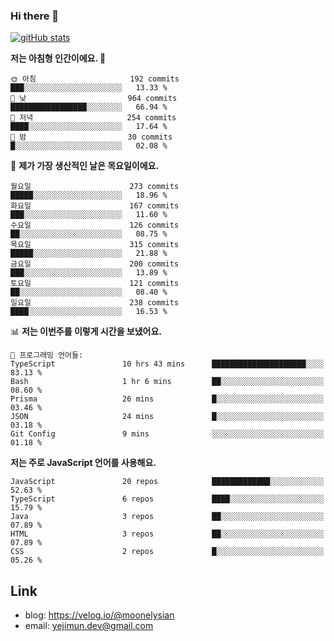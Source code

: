 ### Hi there 👋

<!--
**moonelysian/moonelysian** is a ✨ _special_ ✨ repository because its `README.md` (this file) appears on your GitHub profile.

Here are some ideas to get you started:

- 🔭 I’m currently working on ...
- 🌱 I’m currently learning ...
- 👯 I’m looking to collaborate on ...
- 🤔 I’m looking for help with ...
- 💬 Ask me about ...
- 📫 How to reach me: ...
- 😄 Pronouns: ...
- ⚡ Fun fact: ...
-->

<!-- [![wakatime stats](https://github-readme-stats.vercel.app/api/wakatime?username=moonelysian)](https://github.com/anuraghazra/github-readme-stats) -->

[![gitHub stats](https://github-readme-stats.vercel.app/api?username=moonelysian&show_icons=true)](https://github.com/anuraghazra/github-readme-stats)

<!--START_SECTION:waka-->
**저는 아침형 인간이에요. 🐤** 

```text
🌞 아침                     192 commits         ███░░░░░░░░░░░░░░░░░░░░░░   13.33 % 
🌆 낮　                     964 commits         █████████████████░░░░░░░░   66.94 % 
🌃 저녁                     254 commits         ████░░░░░░░░░░░░░░░░░░░░░   17.64 % 
🌙 밤　                     30 commits          █░░░░░░░░░░░░░░░░░░░░░░░░   02.08 % 
```
📅 **제가 가장 생산적인 날은 목요일이에요.** 

```text
월요일                      273 commits         █████░░░░░░░░░░░░░░░░░░░░   18.96 % 
화요일                      167 commits         ███░░░░░░░░░░░░░░░░░░░░░░   11.60 % 
수요일                      126 commits         ██░░░░░░░░░░░░░░░░░░░░░░░   08.75 % 
목요일                      315 commits         █████░░░░░░░░░░░░░░░░░░░░   21.88 % 
금요일                      200 commits         ███░░░░░░░░░░░░░░░░░░░░░░   13.89 % 
토요일                      121 commits         ██░░░░░░░░░░░░░░░░░░░░░░░   08.40 % 
일요일                      238 commits         ████░░░░░░░░░░░░░░░░░░░░░   16.53 % 
```


📊 **저는 이번주를 이렇게 시간을 보냈어요.** 

```text
💬 프로그래밍 언어들: 
TypeScript               10 hrs 43 mins      █████████████████████░░░░   83.13 % 
Bash                     1 hr 6 mins         ██░░░░░░░░░░░░░░░░░░░░░░░   08.60 % 
Prisma                   26 mins             █░░░░░░░░░░░░░░░░░░░░░░░░   03.46 % 
JSON                     24 mins             █░░░░░░░░░░░░░░░░░░░░░░░░   03.18 % 
Git Config               9 mins              ░░░░░░░░░░░░░░░░░░░░░░░░░   01.18 % 
```

**저는 주로 JavaScript 언어를 사용해요.** 

```text
JavaScript               20 repos            █████████████░░░░░░░░░░░░   52.63 % 
TypeScript               6 repos             ████░░░░░░░░░░░░░░░░░░░░░   15.79 % 
Java                     3 repos             ██░░░░░░░░░░░░░░░░░░░░░░░   07.89 % 
HTML                     3 repos             ██░░░░░░░░░░░░░░░░░░░░░░░   07.89 % 
CSS                      2 repos             █░░░░░░░░░░░░░░░░░░░░░░░░   05.26 % 
```




<!--END_SECTION:waka-->


## Link
- blog: https://velog.io/@moonelysian
- email: yejimun.dev@gmail.com
